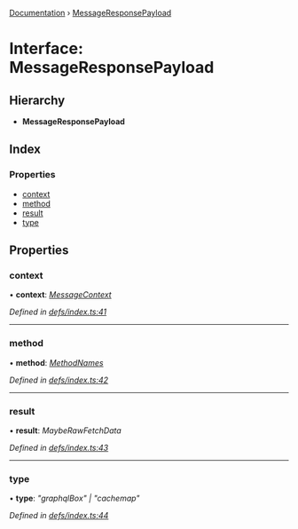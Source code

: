 [Documentation](../README.md) › [MessageResponsePayload](messageresponsepayload.md)

# Interface: MessageResponsePayload

## Hierarchy

* **MessageResponsePayload**

## Index

### Properties

* [context](messageresponsepayload.md#context)
* [method](messageresponsepayload.md#method)
* [result](messageresponsepayload.md#result)
* [type](messageresponsepayload.md#type)

## Properties

###  context

• **context**: *[MessageContext](messagecontext.md)*

*Defined in [defs/index.ts:41](https://github.com/badbatch/graphql-box/blob/0f66f3fd/packages/worker-client/src/defs/index.ts#L41)*

___

###  method

• **method**: *[MethodNames](../README.md#methodnames)*

*Defined in [defs/index.ts:42](https://github.com/badbatch/graphql-box/blob/0f66f3fd/packages/worker-client/src/defs/index.ts#L42)*

___

###  result

• **result**: *MaybeRawFetchData*

*Defined in [defs/index.ts:43](https://github.com/badbatch/graphql-box/blob/0f66f3fd/packages/worker-client/src/defs/index.ts#L43)*

___

###  type

• **type**: *"graphqlBox" | "cachemap"*

*Defined in [defs/index.ts:44](https://github.com/badbatch/graphql-box/blob/0f66f3fd/packages/worker-client/src/defs/index.ts#L44)*
